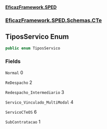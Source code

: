 #### [EficazFramework.SPED](EficazFrameworkSPED.md 'EficazFramework SPED')
### [EficazFramework.SPED.Schemas.CTe](EficazFramework.SPED.Schemas.CTe.md 'EficazFramework.SPED.Schemas.CTe')

## TiposServico Enum

```csharp
public enum TiposServico
```
### Fields

<a name='EficazFramework.SPED.Schemas.CTe.TiposServico.Normal'></a>

`Normal` 0

<a name='EficazFramework.SPED.Schemas.CTe.TiposServico.ReDespacho'></a>

`ReDespacho` 2

<a name='EficazFramework.SPED.Schemas.CTe.TiposServico.Redespacho_Intermediario'></a>

`Redespacho_Intermediario` 3

<a name='EficazFramework.SPED.Schemas.CTe.TiposServico.Servico_Vinculado_MultiModal'></a>

`Servico_Vinculado_MultiModal` 4

<a name='EficazFramework.SPED.Schemas.CTe.TiposServico.ServicoCTeOS'></a>

`ServicoCTeOS` 6

<a name='EficazFramework.SPED.Schemas.CTe.TiposServico.SubContratacao'></a>

`SubContratacao` 1